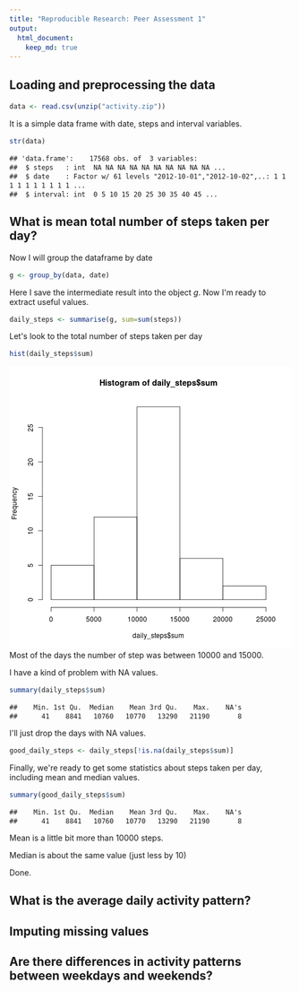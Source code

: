 ```yaml
---
title: "Reproducible Research: Peer Assessment 1"
output: 
  html_document:
    keep_md: true
---
```



## Loading and preprocessing the data

```r
data <- read.csv(unzip("activity.zip"))
```

It is a simple data frame with date, steps and interval variables. 


```r
str(data)
```

```
## 'data.frame':	17568 obs. of  3 variables:
##  $ steps   : int  NA NA NA NA NA NA NA NA NA NA ...
##  $ date    : Factor w/ 61 levels "2012-10-01","2012-10-02",..: 1 1 1 1 1 1 1 1 1 1 ...
##  $ interval: int  0 5 10 15 20 25 30 35 40 45 ...
```

## What is mean total number of steps taken per day?

Now I will group the dataframe by date


```r
g <- group_by(data, date)
```

Here I save the intermediate result into the object *g*. Now I'm ready to extract useful values.


```r
daily_steps <- summarise(g, sum=sum(steps))
```

Let's look to the total number of steps taken per day

```r
hist(daily_steps$sum)
```

![plot of chunk unnamed-chunk-5](figure/unnamed-chunk-5-1.png) 
Most of the days the number of step was between 10000 and 15000.

I have a kind of problem with NA values.

```r
summary(daily_steps$sum)
```

```
##    Min. 1st Qu.  Median    Mean 3rd Qu.    Max.    NA's 
##      41    8841   10760   10770   13290   21190       8
```


I'll just drop the days with NA values.


```r
good_daily_steps <- daily_steps[!is.na(daily_steps$sum)]
```

Finally, we're ready to get some statistics about steps taken per day, including mean and median values. 


```r
summary(good_daily_steps$sum)
```

```
##    Min. 1st Qu.  Median    Mean 3rd Qu.    Max.    NA's 
##      41    8841   10760   10770   13290   21190       8
```


Mean is a little bit more than 10000 steps. 

Median is about the same value (just less by 10)

Done.


## What is the average daily activity pattern?



## Imputing missing values



## Are there differences in activity patterns between weekdays and weekends?
